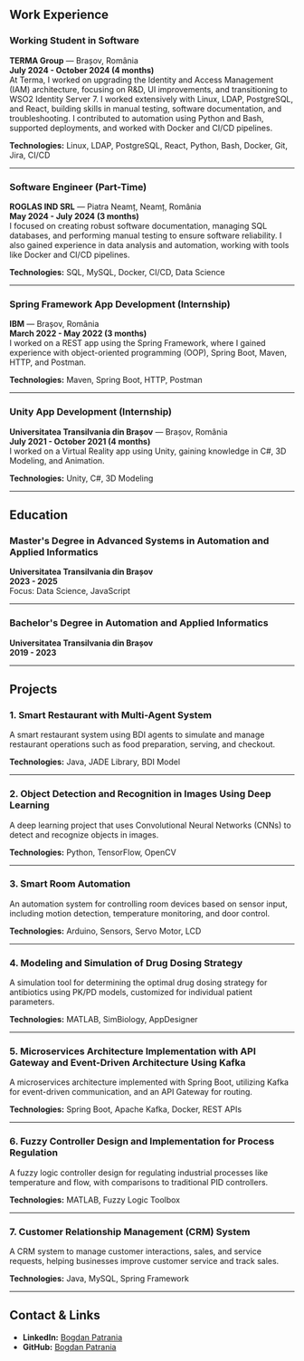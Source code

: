 ## Work Experience

### **Working Student in Software**  
**TERMA Group** — Brașov, România  
**July 2024 - October 2024 (4 months)**  
At Terma, I worked on upgrading the Identity and Access Management (IAM) architecture, focusing on R&D, UI improvements, and transitioning to WSO2 Identity Server 7. I worked extensively with Linux, LDAP, PostgreSQL, and React, building skills in manual testing, software documentation, and troubleshooting. I contributed to automation using Python and Bash, supported deployments, and worked with Docker and CI/CD pipelines.

**Technologies:** Linux, LDAP, PostgreSQL, React, Python, Bash, Docker, Git, Jira, CI/CD

---

### **Software Engineer (Part-Time)**  
**ROGLAS IND SRL** — Piatra Neamț, Neamț, România  
**May 2024 - July 2024 (3 months)**  
I focused on creating robust software documentation, managing SQL databases, and performing manual testing to ensure software reliability. I also gained experience in data analysis and automation, working with tools like Docker and CI/CD pipelines.

**Technologies:** SQL, MySQL, Docker, CI/CD, Data Science

---

### **Spring Framework App Development (Internship)**  
**IBM** — Brașov, România  
**March 2022 - May 2022 (3 months)**  
I worked on a REST app using the Spring Framework, where I gained experience with object-oriented programming (OOP), Spring Boot, Maven, HTTP, and Postman.

**Technologies:** Maven, Spring Boot, HTTP, Postman

---

### **Unity App Development (Internship)**  
**Universitatea Transilvania din Brașov** — Brașov, România  
**July 2021 - October 2021 (4 months)**  
I worked on a Virtual Reality app using Unity, gaining knowledge in C#, 3D Modeling, and Animation.

**Technologies:** Unity, C#, 3D Modeling

---

## Education

### **Master's Degree in Advanced Systems in Automation and Applied Informatics**  
**Universitatea Transilvania din Brașov**  
**2023 - 2025**  
Focus: Data Science, JavaScript

---

### **Bachelor's Degree in Automation and Applied Informatics**  
**Universitatea Transilvania din Brașov**  
**2019 - 2023**

---

## Projects

### 1. **Smart Restaurant with Multi-Agent System**
   A smart restaurant system using BDI agents to simulate and manage restaurant operations such as food preparation, serving, and checkout.

   **Technologies:** Java, JADE Library, BDI Model

---

### 2. **Object Detection and Recognition in Images Using Deep Learning**
   A deep learning project that uses Convolutional Neural Networks (CNNs) to detect and recognize objects in images.

   **Technologies:** Python, TensorFlow, OpenCV

---

### 3. **Smart Room Automation**
   An automation system for controlling room devices based on sensor input, including motion detection, temperature monitoring, and door control.

   **Technologies:** Arduino, Sensors, Servo Motor, LCD

---

### 4. **Modeling and Simulation of Drug Dosing Strategy**
   A simulation tool for determining the optimal drug dosing strategy for antibiotics using PK/PD models, customized for individual patient parameters.

   **Technologies:** MATLAB, SimBiology, AppDesigner

---

### 5. **Microservices Architecture Implementation with API Gateway and Event-Driven Architecture Using Kafka**
   A microservices architecture implemented with Spring Boot, utilizing Kafka for event-driven communication, and an API Gateway for routing.

   **Technologies:** Spring Boot, Apache Kafka, Docker, REST APIs

---

### 6. **Fuzzy Controller Design and Implementation for Process Regulation**
   A fuzzy logic controller design for regulating industrial processes like temperature and flow, with comparisons to traditional PID controllers.

   **Technologies:** MATLAB, Fuzzy Logic Toolbox

---

### 7. **Customer Relationship Management (CRM) System**
   A CRM system to manage customer interactions, sales, and service requests, helping businesses improve customer service and track sales.

   **Technologies:** Java, MySQL, Spring Framework

---

## Contact & Links

- **LinkedIn:** [Bogdan Patrania](https://www.linkedin.com/in/bogdan-patrania-b46747287/)
- **GitHub:** [Bogdan Patrania](https://github.com/Dgdnen)
